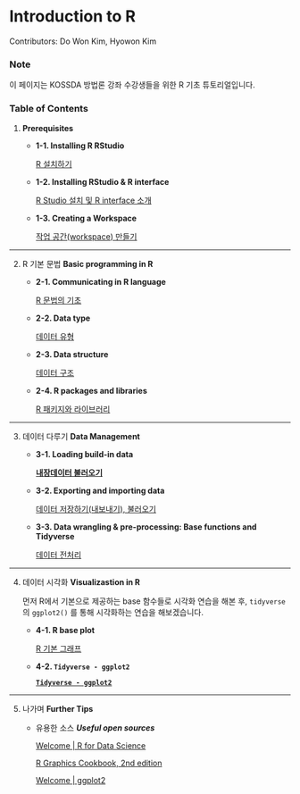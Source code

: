 # Introduction to R

Contributors: Do Won Kim, Hyowon Kim

### Note

이 페이지는 KOSSDA 방법론 강좌 수강생들을 위한 R 기초 튜토리얼입니다. 

### Table of Contents

1. **Prerequisites** 
    - **1-1. Installing R RStudio**
        
        [R 설치하기](Introduction%20to%20R/R%20설치하기.md)
        
    - **1-2. Installing RStudio & R interface**
        
        [R Studio 설치 및 R interface 소개](Introduction%20to%20R/R%20Studio%20설치%20및%20R%20interface%20소개.md)
        
    - **1-3. Creating a Workspace**
        
        [작업 공간(workspace) 만들기](Introduction%20to%20R/작업%20공간(workspace)%20만들기.md)
        

---

2. R 기본 문법 **Basic programming in R** 
    - **2-1. Communicating in R language**
        
        [R 문법의 기초](Introduction%20to%20R/R%20문법의%20기초.md)
        
    - **2-2. Data type**
        
        [데이터 유형](Introduction%20to%20R/데이터%20유형.md)
        
    - **2-3. Data structure**
        
        [데이터 구조](Introduction%20to%20R/데이터%20구조.md)
        
    - **2-4. R packages and libraries**
        
        [R 패키지와 라이브러리](Introduction%20to%20R/R%20패키지와%20라이브러리.md)
        

---

3. 데이터 다루기 **Data Management** 
    - **3-1. Loading build-in data**
        
        [**내장데이터 불러오기**](Introduction%20to%20R/내장데이터%20불러오기.md)
        
    - **3-2. Exporting and importing data**
        
        [데이터 저장하기(내보내기), 불러오기](Introduction%20to%20R/데이터%20저장하기(내보내기),%20불러오기.md)
        
    - **3-3. Data wrangling & pre-processing: Base functions and Tidyverse**
        
        [데이터 전처리](Introduction%20to%20R/데이터%20전처리.md)
        

---

4. 데이터 시각화 **Visualizastion in R**
    
    먼저 R에서 기본으로 제공하는 base 함수들로 시각화 연습을 해본 후, `tidyverse`의 `ggplot2()` 를 통해 시각화하는 연습을 해보겠습니다. 
    
    - **4-1.  R base plot**
        
        [R 기본 그래프](Introduction%20to%20R/R%20기본%20그래프.md)
        
    - **4-2. `Tidyverse - ggplot2`**
        
        [**`Tidyverse - ggplot2`**](Introduction%20to%20R/Tidyverse%20-%20ggplot2.md)
        

---

5. 나가며 **Further Tips**
    - 유용한 소스 ***Useful open sources***
        
        [Welcome | R for Data Science](https://r4ds.had.co.nz/index.html)
        
        [R Graphics Cookbook, 2nd edition](https://r-graphics.org/)
        
        [Welcome | ggplot2](https://ggplot2-book.org/index.html)
